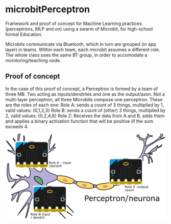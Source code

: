 # microbitPerceptron


Framework and proof of concept for Machine Learning practices (perceptrons, MLP and on) using a swarm of Microbit, for high-school formal Education.

Microbits communicate via Bluetooth, which in turn are grouped (in app layer) in teams. Within each team, each microbit assumes a different role.  The whole class uses the same BT group, in order to accomodate a monitoring/teaching node.


## Proof of concept

In the case of this proof of concept, a Perceptron is formed by a team of three MB. Two acting as inputs/dendrites and one as the output/axon. Not a multi-layer perceptron, all three Microbits compose one perceptron. These are the roles of each one:
Role A: sends a count of 3 things, multiplied by 1, valid values: {0,1,2,3}
Role B: sends a count of (other) 3 things, multiplied by 2, valid values: {0,2,4,6}
Role Z: Receives the data from A and B, adds them and applies a binary activation function that will be positive iif the sum exceeds 4.


![](README.d/mbperceptron.png)
